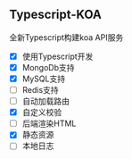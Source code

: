## Typescript-KOA

全新Typescript构建koa API服务

- [x] 使用Typescript开发
- [x] MongoDb支持
- [x] MySQL支持
- [ ] Redis支持
- [ ] 自动加载路由
- [x] 自定义校验
- [ ] 后端渲染HTML
- [x] 静态资源
- [ ] 本地日志